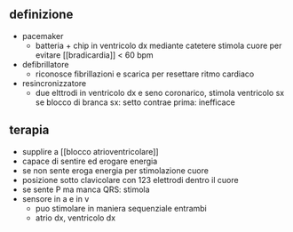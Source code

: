## definizione
- pacemaker
	- batteria + chip in ventricolo dx mediante catetere stimola cuore per evitare [[bradicardia]] < 60 bpm
- defibrillatore
	- riconosce fibrillazioni e scarica per resettare ritmo cardiaco
- resincronizzatore
	- due elttrodi in ventricolo dx e seno coronarico, stimola ventricolo sx se blocco di branca sx: setto contrae prima: inefficace

## terapia
- supplire a [[blocco atrioventricolare]]
- capace di sentire ed erogare energia
- se non sente eroga energia per stimolazione cuore
- posizione sotto clavicolare con 123 elettrodi dentro il cuore
- se sente P ma manca QRS: stimola
- sensore in a e in v
	- puo stimolare in maniera sequenziale entrambi
	- atrio dx, ventricolo dx